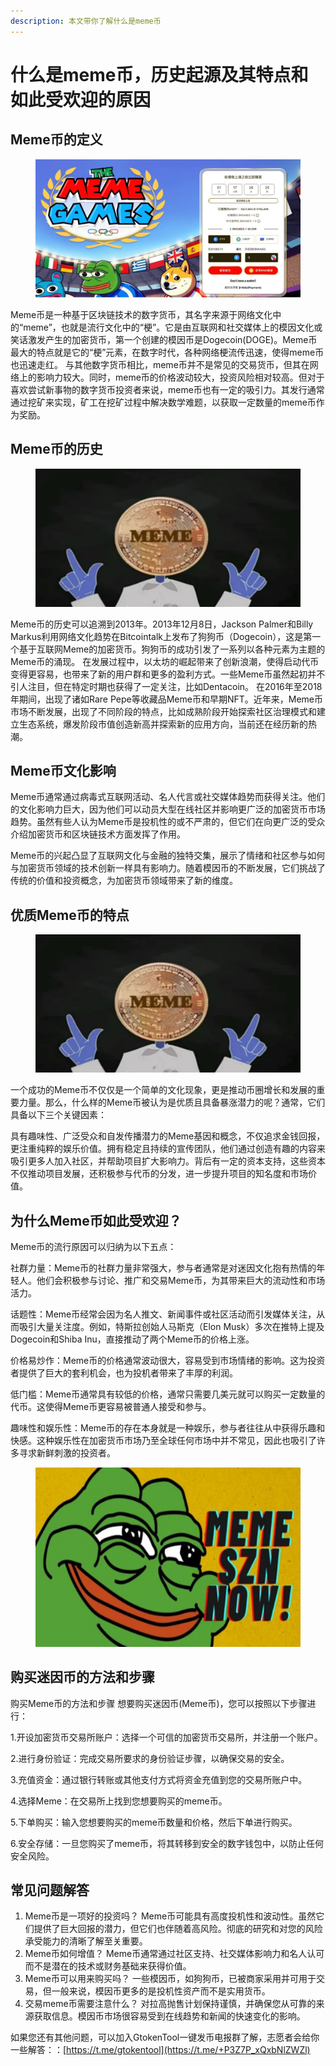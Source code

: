```yaml
---
description: 本文带你了解什么是meme币
---
```


# 什么是meme币，历史起源及其特点和如此受欢迎的原因

## Meme币的定义

<figure><img src="../.gitbook/assets/1 (15).png" alt=""><figcaption></figcaption></figure>

Meme币是一种基于区块链技术的数字货币，其名字来源于网络文化中的“meme”，也就是流行文化中的“梗”。它是由互联网和社交媒体上的模因文化或笑话激发产生的加密货币，第一个创建的模因币是Dogecoin(DOGE)。Meme币最大的特点就是它的“梗”元素，在数字时代，各种网络梗流传迅速，使得meme币也迅速走红。 与其他数字货币相比，meme币并不是常见的交易货币，但其在网络上的影响力较大。同时，meme币的价格波动较大，投资风险相对较高。但对于喜欢尝试新事物的数字货币投资者来说，meme币也有一定的吸引力。其发行通常通过挖矿来实现，矿工在挖矿过程中解决数学难题，以获取一定数量的meme币作为奖励。

## Meme币的历史

<figure><img src="../.gitbook/assets/3 (11).png" alt=""><figcaption></figcaption></figure>

Meme币的历史可以追溯到2013年。2013年12月8日，Jackson Palmer和Billy Markus利用网络文化趋势在Bitcointalk上发布了狗狗币（Dogecoin），这是第一个基于互联网Meme的加密货币。狗狗币的成功引发了一系列以各种元素为主题的Meme币的涌现。 在发展过程中，以太坊的崛起带来了创新浪潮，使得启动代币变得更容易，也带来了新的用户群和更多的盈利方式。一些Meme币虽然起初并不引人注目，但在特定时期也获得了一定关注，比如Dentacoin。 在2016年至2018年期间，出现了诸如Rare Pepe等收藏品Meme币和早期NFT。近年来，Meme币市场不断发展，出现了不同阶段的特点，比如成熟阶段开始探索社区治理模式和建立生态系统，爆发阶段市值创造新高并探索新的应用方向，当前还在经历新的热潮。

## Meme币文化影响

Meme币通常通过病毒式互联网活动、名人代言或社交媒体趋势而获得关注。他们的文化影响力巨大，因为他们可以动员大型在线社区并影响更广泛的加密货币市场趋势。虽然有些人认为Meme币是投机性的或不严肃的，但它们在向更广泛的受众介绍加密货币和区块链技术方面发挥了作用。

Meme币的兴起凸显了互联网文化与金融的独特交集，展示了情绪和社区参与如何与加密货币领域的技术创新一样具有影响力。随着模因币的不断发展，它们挑战了传统的价值和投资概念，为加密货币领域带来了新的维度。

## 优质Meme币的特点

<figure><img src="../.gitbook/assets/3 (12).png" alt=""><figcaption></figcaption></figure>

一个成功的Meme币不仅仅是一个简单的文化现象，更是推动币圈增长和发展的重要力量。那么，什么样的Meme币被认为是优质且具备暴涨潜力的呢？通常，它们具备以下三个关键因素：

具有趣味性、广泛受众和自发传播潜力的Meme基因和概念，不仅追求金钱回报，更注重纯粹的娱乐价值。拥有稳定且持续的宣传团队，他们通过创造有趣的内容来吸引更多人加入社区，并帮助项目扩大影响力。背后有一定的资本支持，这些资本不仅推动项目发展，还积极参与代币的分发，进一步提升项目的知名度和市场价值。

## 为什么Meme币如此受欢迎？

Meme币的流行原因可以归纳为以下五点：

社群力量：Meme币的社群力量非常强大，参与者通常是对迷因文化抱有热情的年轻人。他们会积极参与讨论、推广和交易Meme币，为其带来巨大的流动性和市场活力。&#x20;

话题性：Meme币经常会因为名人推文、新闻事件或社区活动而引发媒体关注，从而吸引大量关注度。例如，特斯拉创始人马斯克（Elon Musk）多次在推特上提及Dogecoin和Shiba Inu，直接推动了两个Meme币的价格上涨。&#x20;

价格易炒作：Meme币的价格通常波动很大，容易受到市场情绪的影响。这为投资者提供了巨大的套利机会，也为投机者带来了丰厚的利润。&#x20;

低门槛：Meme币通常具有较低的价格，通常只需要几美元就可以购买一定数量的代币。这使得Meme币更容易被普通人接受和参与。&#x20;

趣味性和娱乐性：Meme币的存在本身就是一种娱乐，参与者往往从中获得乐趣和快感。这种娱乐性在加密货币市场乃至全球任何市场中并不常见，因此也吸引了许多寻求新鲜刺激的投资者。

<figure><img src="../.gitbook/assets/4 (9).png" alt=""><figcaption></figcaption></figure>

## 购买迷因币的方法和步骤

购买Meme币的方法和步骤 想要购买迷因币(Meme币)，您可以按照以下步骤进行：

1.开设加密货币交易所账户：选择一个可信的加密货币交易所，并注册一个账户。&#x20;

2.进行身份验证：完成交易所要求的身份验证步骤，以确保交易的安全。&#x20;

3.充值资金：通过银行转账或其他支付方式将资金充值到您的交易所账户中。&#x20;

4.选择Meme：在交易所上找到您想要购买的meme币。&#x20;

5.下单购买：输入您想要购买的meme币数量和价格，然后下单进行购买。&#x20;

6.安全存储：一旦您购买了meme币，将其转移到安全的数字钱包中，以防止任何安全风险。

## 常见问题解答

1. Meme币是一项好的投资吗？ Meme币可能具有高度投机性和波动性。虽然它们提供了巨大回报的潜力，但它们也伴随着高风险。彻底的研究和对您的风险承受能力的清晰了解至关重要。
2. Meme币如何增值？ Meme币通常通过社区支持、社交媒体影响力和名人认可而不是潜在的技术或财务基础来获得价值。
3. Meme币可以用来购买吗？ 一些模因币，如狗狗币，已被商家采用并可用于交易，但一般来说，模因币更多的是投机性资产而不是实用货币。
4. 交易meme币需要注意什么？ 对拉高抛售计划保持谨慎，并确保您从可靠的来源获取信息。模因币市场很容易受到在线趋势和新闻的快速变化的影响。

如果您还有其他问题，可以加入GtokenTool一键发币电报群了解，志愿者会给你一些解答：：[https://t.me/gtokentool](https://t.me/+P3Z7P_xQxbNlZWZl)
